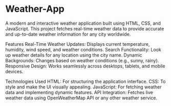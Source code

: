 # Weather-App

A modern and interactive weather application built using HTML, CSS, and JavaScript. This project fetches real-time weather data to provide accurate and up-to-date weather information for any city worldwide.

Features
Real-Time Weather Updates: Displays current temperature, humidity, wind speed, and weather conditions.
Search Functionality: Look up weather details for any location using the city name.
Dynamic Backgrounds: Changes based on weather conditions (e.g., sunny, rainy).
Responsive Design: Works seamlessly across desktops, tablets, and mobile devices.

Technologies Used
HTML: For structuring the application interface.
CSS: To style and make the UI visually appealing.
JavaScript: For fetching weather data and implementing dynamic features.
API Integration: Fetches live weather data using OpenWeatherMap API or any other weather service.
